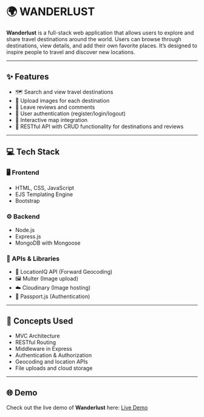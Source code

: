# 🌍 **WANDERLUST**

**Wanderlust** is a full-stack web application that allows users to explore and share travel destinations around the world. Users can browse through destinations, view details, and add their own favorite places. It’s designed to inspire people to travel and discover new locations.

---

## ✨ Features

- 🗺️ Search and view travel destinations 
- 📸 Upload images for each destination
- 📝 Leave reviews and comments
- 🔐 User authentication (register/login/logout)
- 🧭 Interactive map integration
- 🎯 RESTful API with CRUD functionality for destinations and reviews

---

## 💻 Tech Stack

### 🖥️ Frontend
- HTML, CSS, JavaScript
- EJS Templating Engine
- Bootstrap 

### ⚙️ Backend
- Node.js
- Express.js
- MongoDB with Mongoose

### 🔌 APIs & Libraries
- 📍 LocationIQ API (Forward Geocoding)
- 🖼️ Multer (Image upload)
- ☁️ Cloudinary (Image hosting)
- 🔐 Passport.js (Authentication)

---

## 🧠 Concepts Used

- MVC Architecture
- RESTful Routing
- Middleware in Express
- Authentication & Authorization
- Geocoding and location APIs
- File uploads and cloud storage

---

## 🌐 Demo

Check out the live demo of **Wanderlust** here: [Live Demo](https://wanderlust-8kja.onrender.com/listings)
